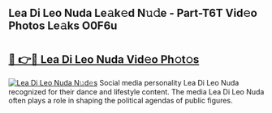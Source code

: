 ## Lea Di Leo Nuda Le𝚊k𝚎d N𝚞𝚍e - Part-T6T Vid𝚎o Photos Le𝚊ks O0F6u

# <h2><a href="http://fbfmm0.evod.top/?m=Lea+Di+Leo+Nuda">🔗 👉🔴 Lea Di Leo Nuda Vid𝚎o Ph𝚘t𝚘s</a></h2>

[![Lea Di Leo Nuda N𝚞d𝚎s](https://i.imgur.com/8V9OHl7.gif)](http://fbfmm0.evod.top/?m=Lea+Di+Leo+Nuda)
Social media personality Lea Di Leo Nuda recognized for their dance and lifestyle content. The media Lea Di Leo Nuda often plays a role in shaping the political agendas of public figures. 
